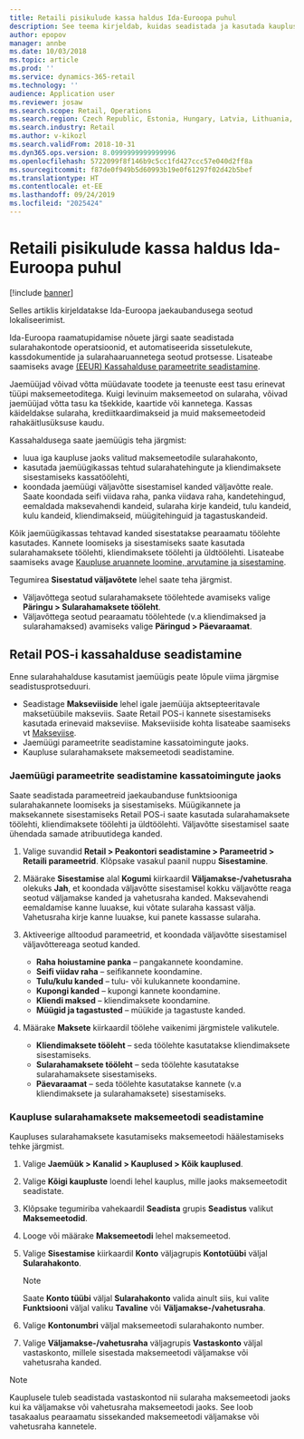 ```yaml
---
title: Retaili pisikulude kassa haldus Ida-Euroopa puhul
description: See teema kirjeldab, kuidas seadistada ja kasutada kaupluse kassahalduse funktsiooni Ida-Euroopas.
author: epopov
manager: annbe
ms.date: 10/03/2018
ms.topic: article
ms.prod: ''
ms.service: dynamics-365-retail
ms.technology: ''
audience: Application user
ms.reviewer: josaw
ms.search.scope: Retail, Operations
ms.search.region: Czech Republic, Estonia, Hungary, Latvia, Lithuania, Poland, Russia
ms.search.industry: Retail
ms.author: v-kikozl
ms.search.validFrom: 2018-10-31
ms.dyn365.ops.version: 8.0999999999999996
ms.openlocfilehash: 5722099f8f146b9c5cc1fd427ccc57e040d2ff8a
ms.sourcegitcommit: f87de0f949b5d60993b19e0f61297f02d42b5bef
ms.translationtype: HT
ms.contentlocale: et-EE
ms.lasthandoff: 09/24/2019
ms.locfileid: "2025424"
---
```

# <a name="petty-cash-management-for-retail-for-eastern-europe"></a>Retaili pisikulude kassa haldus Ida-Euroopa puhul

[!include [banner](../includes/banner.md)]

Selles artiklis kirjeldatakse Ida-Euroopa jaekaubandusega seotud lokaliseerimist.

Ida-Euroopa raamatupidamise nõuete järgi saate seadistada sularahakontode operatsioonid, et automatiseerida sissetulekute, kassdokumentide ja sularahaaruannetega seotud protsesse. Lisateabe saamiseks avage [(EEUR) Kassahalduse parameetrite seadistamine](https://docs.microsoft.com/dynamicsax-2012/appuser-itpro/eeur-set-up-parameters-for-cash-management).

Jaemüüjad võivad võtta müüdavate toodete ja teenuste eest tasu erinevat tüüpi maksemeetoditega. Kuigi levinuim maksemeetod on sularaha, võivad jaemüüjad võtta tasu ka tšekkide, kaartide või kannetega. Kassas käideldakse sularaha, krediitkaardimakseid ja muid maksemeetodeid rahakäitlusüksuse kaudu.

Kassahaldusega saate jaemüügis teha järgmist:

- luua iga kaupluse jaoks valitud maksemeetodile sularahakonto,
- kasutada jaemüügikassas tehtud sularahatehingute ja kliendimaksete sisestamiseks kassatöölehti,
- koondada jaemüügi väljavõtte sisestamisel kanded väljavõtte reale. Saate koondada seifi viidava raha, panka viidava raha, kandetehingud, eemaldada maksevahendi kandeid, sularaha kirje kandeid, tulu kandeid, kulu kandeid, kliendimakseid, müügitehinguid ja tagastuskandeid.

Kõik jaemüügikassas tehtavad kanded sisestatakse pearaamatu töölehte kasutades. Kannete loomiseks ja sisestamiseks saate kasutada sularahamaksete töölehti, kliendimaksete töölehti ja üldtöölehti. Lisateabe saamiseks avage [Kaupluse aruannete loomine, arvutamine ja sisestamine](https://docs.microsoft.com/dynamics365/unified-operations/retail/tasks/create-calculate-post-statement-retail-store).

Tegumirea **Sisestatud väljavõtete** lehel saate teha järgmist.

- Väljavõttega seotud sularahamaksete töölehtede avamiseks valige **Päringu \> Sularahamaksete tööleht**.
- Väljavõttega seotud pearaamatu töölehtede (v.a kliendimaksed ja sularahamaksed) avamiseks valige **Päringud \> Päevaraamat**.

## <a name="set-up-for-cash-management-for-retail-pos"></a>Retail POS-i kassahalduse seadistamine

Enne sularahahalduse kasutamist jaemüügis peate lõpule viima järgmise seadistusprotseduuri.

- Seadistage **Makseviiside** lehel igale jaemüüja aktsepteeritavale maksetüübile makseviis. Saate Retail POS-i kannete sisestamiseks kasutada erinevaid makseviise. Makseviiside kohta lisateabe saamiseks vt [Makseviise](https://docs.microsoft.com/dynamics365/unified-operations/retail/payment-methods).
- Jaemüügi parameetrite seadistamine kassatoimingute jaoks.
- Kaupluse sularahamaksete maksemeetodi seadistamine.

### <a name="set-up-retail-parameters-for-cash-operations"></a>Jaemüügi parameetrite seadistamine kassatoimingute jaoks

Saate seadistada parameetreid jaekaubanduse funktsiooniga sularahakannete loomiseks ja sisestamiseks. Müügikannete ja maksekannete sisestamiseks Retail POS-i saate kasutada sularahamaksete töölehti, kliendimaksete töölehti ja üldtöölehti. Väljavõtte sisestamisel saate ühendada samade atribuutidega kanded.

1. Valige suvandid **Retail \> Peakontori seadistamine \> Parameetrid \> Retaili parameetrid**. Klõpsake vasakul paanil nuppu **Sisestamine**.
2. Määrake **Sisestamise** alal **Kogumi** kiirkaardil **Väljamakse-/vahetusraha** olekuks **Jah**, et koondada väljavõtte sisestamisel kokku väljavõtte reaga seotud väljamakse kanded ja vahetusraha kanded.  Maksevahendi eemaldamise kanne luuakse, kui võtate sularaha kassast välja. Vahetusraha kirje kanne luuakse, kui panete kassasse sularaha.
3. Aktiveerige alltoodud parameetrid, et koondada väljavõtte sisestamisel väljavõttereaga seotud kanded.

    - **Raha hoiustamine panka** – pangakannete koondamine.
    - **Seifi viidav raha** – seifikannete koondamine.
    - **Tulu/kulu kanded** – tulu- või kulukannete koondamine.
    - **Kupongi kanded** – kupongi kannete koondamine.
    - **Kliendi maksed** – kliendimaksete koondamine.
    - **Müügid ja tagastusted** – müükide ja tagastuste kanded.

4. Määrake **Maksete** kiirkaardil töölehe vaikenimi järgmistele valikutele.

    - **Kliendimaksete tööleht** – seda töölehte kasutatakse kliendimaksete sisestamiseks.
    - **Sularahamaksete tööleht** – seda töölehte kasutatakse sularahamaksete sisestamiseks.
    - **Päevaraamat** – seda töölehte kasutatakse kannete (v.a kliendimaksete ja sularahamaksete) sisestamiseks.

### <a name="set-up-a-payment-method-for-cash-payments-in-a-retail-store"></a>Kaupluse sularahamaksete maksemeetodi seadistamine

Kaupluses sularahamaksete kasutamiseks maksemeetodi häälestamiseks tehke järgmist.

1. Valige **Jaemüük \> Kanalid \> Kauplused \> Kõik kauplused**.
2. Valige **Kõigi kaupluste** loendi lehel kauplus, mille jaoks maksemeetodit seadistate.
3. Klõpsake tegumiriba vahekaardil **Seadista** grupis **Seadistus** valikut **Maksemeetodid**.
4. Looge või määrake **Maksemeetodi** lehel maksemeetod.
5. Valige **Sisestamise** kiirkaardil **Konto** väljagrupis **Kontotüübi** väljal **Sularahakonto**.

    > [!NOTE]
    > Saate **Konto tüübi** väljal **Sularahakonto** valida ainult siis, kui valite **Funktsiooni** väljal valiku **Tavaline** või **Väljamakse-/vahetusraha**.

6. Valige **Kontonumbri** väljal maksemeetodi sularahakonto number.
7. Valige **Väljamakse-/vahetusraha** väljagrupis **Vastaskonto** väljal vastaskonto, millele sisestada maksemeetodi väljamakse või vahetusraha kanded.

> [!NOTE]
> Kauplusele tuleb seadistada vastaskontod nii sularaha maksemeetodi jaoks kui ka väljamakse või vahetusraha maksemeetodi jaoks. See loob tasakaalus pearaamatu sissekanded maksemeetodi väljamakse või vahetusraha kannetele.

